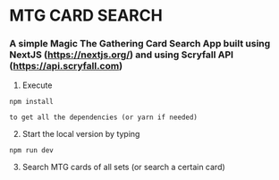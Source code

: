 # MTG CARD SEARCH

### A simple Magic The Gathering Card Search App built using NextJS (https://nextjs.org/) and using Scryfall API (https://api.scryfall.com)

1. Execute 

```shell
npm install 
```

    to get all the dependencies (or yarn if needed)

2. Start the local version by typing 

```shell
npm run dev
```

3. Search MTG cards of all sets (or search a certain card)
